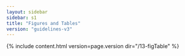 ```yaml
---
layout: sidebar
sidebar: s1
title: "Figures and Tables"
version: "guidelines-v3"
---
```

{% include content.html version=page.version dir="/13-figTable" %}